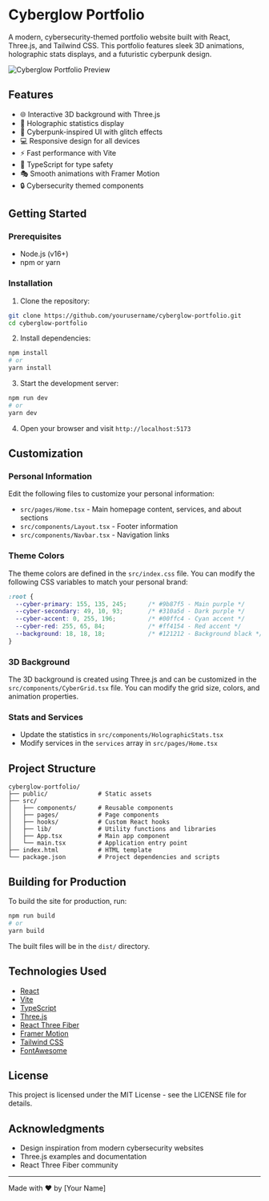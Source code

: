 # Cyberglow Portfolio

A modern, cybersecurity-themed portfolio website built with React, Three.js, and Tailwind CSS. This portfolio features sleek 3D animations, holographic stats displays, and a futuristic cyberpunk design.

![Cyberglow Portfolio Preview](public/preview.png)

## Features

- 🌐 Interactive 3D background with Three.js
- 🔮 Holographic statistics display
- 🎨 Cyberpunk-inspired UI with glitch effects
- 💻 Responsive design for all devices
- ⚡ Fast performance with Vite
- 🔧 TypeScript for type safety
- 🎭 Smooth animations with Framer Motion
- 🔒 Cybersecurity themed components

## Getting Started

### Prerequisites

- Node.js (v16+)
- npm or yarn

### Installation

1. Clone the repository:
```bash
git clone https://github.com/yourusername/cyberglow-portfolio.git
cd cyberglow-portfolio
```

2. Install dependencies:
```bash
npm install
# or
yarn install
```

3. Start the development server:
```bash
npm run dev
# or
yarn dev
```

4. Open your browser and visit `http://localhost:5173`

## Customization

### Personal Information

Edit the following files to customize your personal information:

- `src/pages/Home.tsx` - Main homepage content, services, and about sections
- `src/components/Layout.tsx` - Footer information
- `src/components/Navbar.tsx` - Navigation links

### Theme Colors

The theme colors are defined in the `src/index.css` file. You can modify the following CSS variables to match your personal brand:

```css
:root {
  --cyber-primary: 155, 135, 245;      /* #9b87f5 - Main purple */
  --cyber-secondary: 49, 10, 93;       /* #310a5d - Dark purple */
  --cyber-accent: 0, 255, 196;         /* #00ffc4 - Cyan accent */
  --cyber-red: 255, 65, 84;            /* #ff4154 - Red accent */
  --background: 18, 18, 18;            /* #121212 - Background black */
}
```

### 3D Background

The 3D background is created using Three.js and can be customized in the `src/components/CyberGrid.tsx` file. You can modify the grid size, colors, and animation properties.

### Stats and Services

- Update the statistics in `src/components/HolographicStats.tsx`
- Modify services in the `services` array in `src/pages/Home.tsx`

## Project Structure

```
cyberglow-portfolio/
├── public/              # Static assets
├── src/
│   ├── components/      # Reusable components
│   ├── pages/           # Page components
│   ├── hooks/           # Custom React hooks
│   ├── lib/             # Utility functions and libraries
│   ├── App.tsx          # Main app component
│   └── main.tsx         # Application entry point
├── index.html           # HTML template
└── package.json         # Project dependencies and scripts
```

## Building for Production

To build the site for production, run:

```bash
npm run build
# or
yarn build
```

The built files will be in the `dist/` directory.

## Technologies Used

- [React](https://reactjs.org/)
- [Vite](https://vitejs.dev/)
- [TypeScript](https://www.typescriptlang.org/)
- [Three.js](https://threejs.org/)
- [React Three Fiber](https://github.com/pmndrs/react-three-fiber)
- [Framer Motion](https://www.framer.com/motion/)
- [Tailwind CSS](https://tailwindcss.com/)
- [FontAwesome](https://fontawesome.com/)

## License

This project is licensed under the MIT License - see the LICENSE file for details.

## Acknowledgments

- Design inspiration from modern cybersecurity websites
- Three.js examples and documentation
- React Three Fiber community

---

Made with ❤️ by [Your Name]
